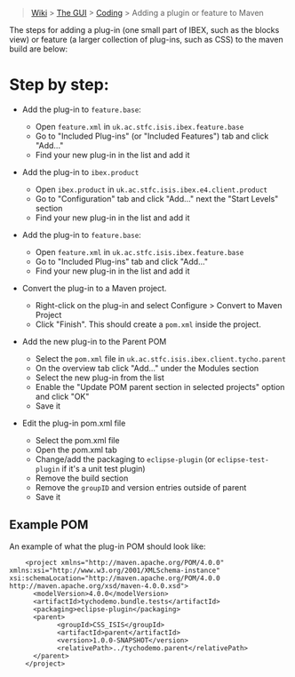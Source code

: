 > [Wiki](Home) > [The GUI](The-GUI) > [Coding](GUI-Coding) > Adding a plugin or feature to Maven

The steps for adding a plug-in (one small part of IBEX, such as the blocks view) or feature (a larger collection of plug-ins, such as CSS) to the maven build are below:

# Step by step:
* Add the plug-in to `feature.base`:
    * Open `feature.xml` in `uk.ac.stfc.isis.ibex.feature.base`
    * Go to "Included Plug-ins" (or "Included Features") tab and click "Add..."
    * Find your new plug-in in the list and add it

* Add the plug-in to `ibex.product`
    * Open `ibex.product` in `uk.ac.stfc.isis.ibex.e4.client.product`
    * Go to "Configuration" tab and click "Add..." next the "Start Levels" section
    * Find your new plug-in in the list and add it

* Add the plug-in to `feature.base`:
    * Open `feature.xml` in `uk.ac.stfc.isis.ibex.feature.base`
    * Go to "Included Plug-ins" tab and click "Add..."
    * Find your new plug-in in the list and add it

* Convert the plug-in to a Maven project.
    * Right-click on the plug-in and select Configure > Convert to Maven Project
    * Click "Finish". This should create a `pom.xml` inside the project.
    
* Add the new plug-in to the Parent POM
    * Select the `pom.xml` file in `uk.ac.stfc.isis.ibex.client.tycho.parent`
    * On the overview tab click "Add..." under the Modules section
    * Select the new plug-in from the list
    * Enable the "Update POM parent section in selected projects" option and click "OK"
    * Save it
    
* Edit the plug-in pom.xml file
    * Select the pom.xml file
    * Open the pom.xml tab
    * Change/add the packaging to `eclipse-plugin` (or `eclipse-test-plugin` if it's a unit test plugin)
    * Remove the build section
    * Remove the `groupID` and version entries outside of parent
    * Save it

## Example POM

An example of what the plug-in POM should look like:

```
    <project xmlns="http://maven.apache.org/POM/4.0.0" xmlns:xsi="http://www.w3.org/2001/XMLSchema-instance" xsi:schemaLocation="http://maven.apache.org/POM/4.0.0 http://maven.apache.org/xsd/maven-4.0.0.xsd">
      <modelVersion>4.0.0</modelVersion>
      <artifactId>tychodemo.bundle.tests</artifactId>
      <packaging>eclipse-plugin</packaging>
      <parent>
            <groupId>CSS_ISIS</groupId>
            <artifactId>parent</artifactId>
            <version>1.0.0-SNAPSHOT</version>
            <relativePath>../tychodemo.parent</relativePath>
      </parent>
    </project>
```

